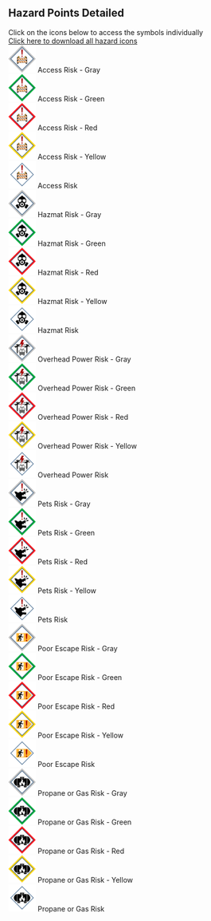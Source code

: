 ## Hazard Points Detailed<br>
Click on the icons below to access the symbols individually <br>
<a href='https://github.com/afackler/Wildfire-Symbology/raw/main/Hazards/icons/icons.zip'>Click here to download all hazard icons</a><br>
<a href='https://github.com/afackler/Wildfire-Symbology/blob/main/Hazards/icons/Mitigation_Parcel-AccessRisk-gray-halo_256x256.svg'><img src='https://raw.githubusercontent.com/afackler/Wildfire-Symbology/main/Hazards/icons/Mitigation_Parcel-AccessRisk-gray-halo_256x256.svg' width='55'></a> Access Risk - Gray<br><a href='https://github.com/afackler/Wildfire-Symbology/blob/main/Hazards/icons/Mitigation_Parcel-AccessRisk-green-halo_256x256.svg'><img src='https://raw.githubusercontent.com/afackler/Wildfire-Symbology/main/Hazards/icons/Mitigation_Parcel-AccessRisk-green-halo_256x256.svg' width='55'></a> Access Risk - Green<br><a href='https://github.com/afackler/Wildfire-Symbology/blob/main/Hazards/icons/Mitigation_Parcel-AccessRisk-red-halo_256x256.svg'><img src='https://raw.githubusercontent.com/afackler/Wildfire-Symbology/main/Hazards/icons/Mitigation_Parcel-AccessRisk-red-halo_256x256.svg' width='55'></a> Access Risk - Red<br><a href='https://github.com/afackler/Wildfire-Symbology/blob/main/Hazards/icons/Mitigation_Parcel-AccessRisk-yellow-halo_256x256.svg'><img src='https://raw.githubusercontent.com/afackler/Wildfire-Symbology/main/Hazards/icons/Mitigation_Parcel-AccessRisk-yellow-halo_256x256.svg' width='55'></a> Access Risk - Yellow<br><a href='https://github.com/afackler/Wildfire-Symbology/blob/main/Hazards/icons/Mitigation_Parcel-AccessRisk_256x256.svg'><img src='https://raw.githubusercontent.com/afackler/Wildfire-Symbology/main/Hazards/icons/Mitigation_Parcel-AccessRisk_256x256.svg' width='55'></a> Access Risk<br><a href='https://github.com/afackler/Wildfire-Symbology/blob/main/Hazards/icons/Mitigation_Parcel-HazmatRisk-gray-halo_256x256.svg'><img src='https://raw.githubusercontent.com/afackler/Wildfire-Symbology/main/Hazards/icons/Mitigation_Parcel-HazmatRisk-gray-halo_256x256.svg' width='55'></a> Hazmat Risk - Gray<br><a href='https://github.com/afackler/Wildfire-Symbology/blob/main/Hazards/icons/Mitigation_Parcel-HazmatRisk-green-halo_256x256.svg'><img src='https://raw.githubusercontent.com/afackler/Wildfire-Symbology/main/Hazards/icons/Mitigation_Parcel-HazmatRisk-green-halo_256x256.svg' width='55'></a> Hazmat Risk - Green<br><a href='https://github.com/afackler/Wildfire-Symbology/blob/main/Hazards/icons/Mitigation_Parcel-HazmatRisk-red-halo_256x256.svg'><img src='https://raw.githubusercontent.com/afackler/Wildfire-Symbology/main/Hazards/icons/Mitigation_Parcel-HazmatRisk-red-halo_256x256.svg' width='55'></a> Hazmat Risk - Red<br><a href='https://github.com/afackler/Wildfire-Symbology/blob/main/Hazards/icons/Mitigation_Parcel-HazmatRisk-yellow-halo_256x256.svg'><img src='https://raw.githubusercontent.com/afackler/Wildfire-Symbology/main/Hazards/icons/Mitigation_Parcel-HazmatRisk-yellow-halo_256x256.svg' width='55'></a> Hazmat Risk - Yellow<br><a href='https://github.com/afackler/Wildfire-Symbology/blob/main/Hazards/icons/Mitigation_Parcel-HazmatRisk_256x256.svg'><img src='https://raw.githubusercontent.com/afackler/Wildfire-Symbology/main/Hazards/icons/Mitigation_Parcel-HazmatRisk_256x256.svg' width='55'></a> Hazmat Risk<br><a href='https://github.com/afackler/Wildfire-Symbology/blob/main/Hazards/icons/Mitigation_Parcel-OverheadPowerRisk-gray-halo_256x256.svg'><img src='https://raw.githubusercontent.com/afackler/Wildfire-Symbology/main/Hazards/icons/Mitigation_Parcel-OverheadPowerRisk-gray-halo_256x256.svg' width='55'></a> Overhead Power Risk - Gray<br><a href='https://github.com/afackler/Wildfire-Symbology/blob/main/Hazards/icons/Mitigation_Parcel-OverheadPowerRisk-green-halo_256x256.svg'><img src='https://raw.githubusercontent.com/afackler/Wildfire-Symbology/main/Hazards/icons/Mitigation_Parcel-OverheadPowerRisk-green-halo_256x256.svg' width='55'></a> Overhead Power Risk - Green<br><a href='https://github.com/afackler/Wildfire-Symbology/blob/main/Hazards/icons/Mitigation_Parcel-OverheadPowerRisk-red-halo_256x256.svg'><img src='https://raw.githubusercontent.com/afackler/Wildfire-Symbology/main/Hazards/icons/Mitigation_Parcel-OverheadPowerRisk-red-halo_256x256.svg' width='55'></a> Overhead Power Risk - Red<br><a href='https://github.com/afackler/Wildfire-Symbology/blob/main/Hazards/icons/Mitigation_Parcel-OverheadPowerRisk-yellow-halo_256x256.svg'><img src='https://raw.githubusercontent.com/afackler/Wildfire-Symbology/main/Hazards/icons/Mitigation_Parcel-OverheadPowerRisk-yellow-halo_256x256.svg' width='55'></a> Overhead Power Risk - Yellow<br><a href='https://github.com/afackler/Wildfire-Symbology/blob/main/Hazards/icons/Mitigation_Parcel-OverheadPowerRisk_256x256.svg'><img src='https://raw.githubusercontent.com/afackler/Wildfire-Symbology/main/Hazards/icons/Mitigation_Parcel-OverheadPowerRisk_256x256.svg' width='55'></a> Overhead Power Risk<br><a href='https://github.com/afackler/Wildfire-Symbology/blob/main/Hazards/icons/Mitigation_Parcel-PetsRisk-gray-halo_256x256.svg'><img src='https://raw.githubusercontent.com/afackler/Wildfire-Symbology/main/Hazards/icons/Mitigation_Parcel-PetsRisk-gray-halo_256x256.svg' width='55'></a> Pets Risk - Gray<br><a href='https://github.com/afackler/Wildfire-Symbology/blob/main/Hazards/icons/Mitigation_Parcel-PetsRisk-green-halo_256x256.svg'><img src='https://raw.githubusercontent.com/afackler/Wildfire-Symbology/main/Hazards/icons/Mitigation_Parcel-PetsRisk-green-halo_256x256.svg' width='55'></a> Pets Risk - Green<br><a href='https://github.com/afackler/Wildfire-Symbology/blob/main/Hazards/icons/Mitigation_Parcel-PetsRisk-red-halo_256x256.svg'><img src='https://raw.githubusercontent.com/afackler/Wildfire-Symbology/main/Hazards/icons/Mitigation_Parcel-PetsRisk-red-halo_256x256.svg' width='55'></a> Pets Risk - Red<br><a href='https://github.com/afackler/Wildfire-Symbology/blob/main/Hazards/icons/Mitigation_Parcel-PetsRisk-yellow-halo_256x256.svg'><img src='https://raw.githubusercontent.com/afackler/Wildfire-Symbology/main/Hazards/icons/Mitigation_Parcel-PetsRisk-yellow-halo_256x256.svg' width='55'></a> Pets Risk - Yellow<br><a href='https://github.com/afackler/Wildfire-Symbology/blob/main/Hazards/icons/Mitigation_Parcel-PetsRisk_256x256.svg'><img src='https://raw.githubusercontent.com/afackler/Wildfire-Symbology/main/Hazards/icons/Mitigation_Parcel-PetsRisk_256x256.svg' width='55'></a> Pets Risk<br><a href='https://github.com/afackler/Wildfire-Symbology/blob/main/Hazards/icons/Mitigation_Parcel-PoorEscapeRisk-gray-halo_256x256.svg'><img src='https://raw.githubusercontent.com/afackler/Wildfire-Symbology/main/Hazards/icons/Mitigation_Parcel-PoorEscapeRisk-gray-halo_256x256.svg' width='55'></a> Poor Escape Risk - Gray<br><a href='https://github.com/afackler/Wildfire-Symbology/blob/main/Hazards/icons/Mitigation_Parcel-PoorEscapeRisk-green-halo_256x256.svg'><img src='https://raw.githubusercontent.com/afackler/Wildfire-Symbology/main/Hazards/icons/Mitigation_Parcel-PoorEscapeRisk-green-halo_256x256.svg' width='55'></a> Poor Escape Risk - Green<br><a href='https://github.com/afackler/Wildfire-Symbology/blob/main/Hazards/icons/Mitigation_Parcel-PoorEscapeRisk-red-halo_256x256.svg'><img src='https://raw.githubusercontent.com/afackler/Wildfire-Symbology/main/Hazards/icons/Mitigation_Parcel-PoorEscapeRisk-red-halo_256x256.svg' width='55'></a> Poor Escape Risk - Red<br><a href='https://github.com/afackler/Wildfire-Symbology/blob/main/Hazards/icons/Mitigation_Parcel-PoorEscapeRisk-yellow-halo_256x256.svg'><img src='https://raw.githubusercontent.com/afackler/Wildfire-Symbology/main/Hazards/icons/Mitigation_Parcel-PoorEscapeRisk-yellow-halo_256x256.svg' width='55'></a> Poor Escape Risk - Yellow<br><a href='https://github.com/afackler/Wildfire-Symbology/blob/main/Hazards/icons/Mitigation_Parcel-PoorEscapeRisk_256x256.svg'><img src='https://raw.githubusercontent.com/afackler/Wildfire-Symbology/main/Hazards/icons/Mitigation_Parcel-PoorEscapeRisk_256x256.svg' width='55'></a> Poor Escape Risk<br><a href='https://github.com/afackler/Wildfire-Symbology/blob/main/Hazards/icons/Mitigation_Parcel-PropaneOrGasRisk-gray-halo_256x256.svg'><img src='https://raw.githubusercontent.com/afackler/Wildfire-Symbology/main/Hazards/icons/Mitigation_Parcel-PropaneOrGasRisk-gray-halo_256x256.svg' width='55'></a> Propane or Gas Risk - Gray<br><a href='https://github.com/afackler/Wildfire-Symbology/blob/main/Hazards/icons/Mitigation_Parcel-PropaneOrGasRisk-green-halo_256x256.svg'><img src='https://raw.githubusercontent.com/afackler/Wildfire-Symbology/main/Hazards/icons/Mitigation_Parcel-PropaneOrGasRisk-green-halo_256x256.svg' width='55'></a> Propane or Gas Risk - Green<br><a href='https://github.com/afackler/Wildfire-Symbology/blob/main/Hazards/icons/Mitigation_Parcel-PropaneOrGasRisk-red-halo_256x256.svg'><img src='https://raw.githubusercontent.com/afackler/Wildfire-Symbology/main/Hazards/icons/Mitigation_Parcel-PropaneOrGasRisk-red-halo_256x256.svg' width='55'></a> Propane or Gas Risk - Red<br><a href='https://github.com/afackler/Wildfire-Symbology/blob/main/Hazards/icons/Mitigation_Parcel-PropaneOrGasRisk-yellow-halo_256x256.svg'><img src='https://raw.githubusercontent.com/afackler/Wildfire-Symbology/main/Hazards/icons/Mitigation_Parcel-PropaneOrGasRisk-yellow-halo_256x256.svg' width='55'></a> Propane or Gas Risk - Yellow<br><a href='https://github.com/afackler/Wildfire-Symbology/blob/main/Hazards/icons/Mitigation_Parcel-PropaneOrGasRisk_256x256.svg'><img src='https://raw.githubusercontent.com/afackler/Wildfire-Symbology/main/Hazards/icons/Mitigation_Parcel-PropaneOrGasRisk_256x256.svg' width='55'></a> Propane or Gas Risk<br>
